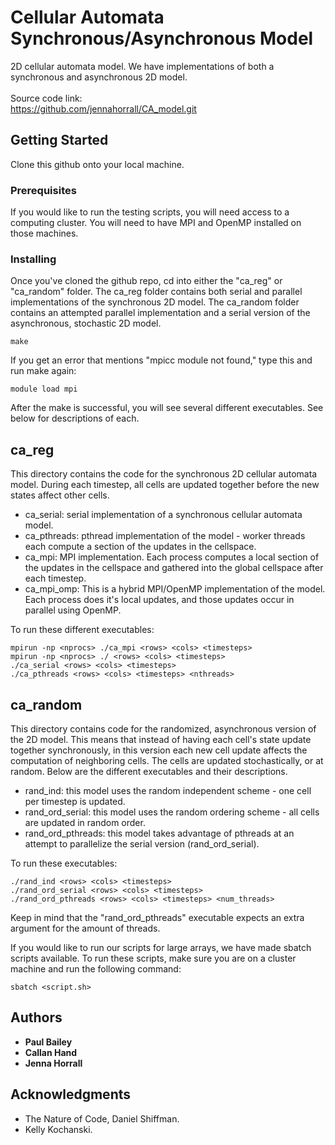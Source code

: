 # Cellular Automata Synchronous/Asynchronous Model

2D cellular automata model. We have implementations of both a synchronous and asynchronous 2D model. 
<br />
<br /> Source code link: 
<br /> https://github.com/jennahorrall/CA_model.git

## Getting Started

Clone this github onto your local machine. 

### Prerequisites

If you would like to run the testing scripts, you will need access to a computing cluster. You will need to have MPI and OpenMP installed on those machines.

### Installing

Once you've cloned the github repo, cd into either the "ca_reg" or "ca_random" folder. The ca_reg folder contains both serial and parallel implementations of the synchronous 2D model. The ca_random folder contains an attempted parallel implementation and a serial version of the asynchronous, stochastic 2D model.

```
make
```

If you get an error that mentions "mpicc module not found," type this and run make again:

```
module load mpi
```


After the make is successful, you will see several different executables. See below for descriptions of each.


## ca_reg
This directory contains the code for the synchronous 2D cellular automata model. During each timestep, all cells are updated together before the new states affect other cells. 


* ca_serial: serial implementation of a synchronous cellular automata model.
* ca_pthreads: pthread implementation of the model - worker threads each compute a section of the updates in the cellspace.
* ca_mpi: MPI implementation. Each process computes a local section of the updates in the cellspace and gathered into the global cellspace after each timestep.
* ca_mpi_omp: This is a hybrid MPI/OpenMP implementation of the model. Each process does it's local updates, and those updates occur in parallel using OpenMP.

To run these different executables:

```
mpirun -np <nprocs> ./ca_mpi <rows> <cols> <timesteps>
mpirun -np <nprocs> ./ <rows> <cols> <timesteps>
./ca_serial <rows> <cols> <timesteps>
./ca_pthreads <rows> <cols> <timesteps> <nthreads>
```

## ca_random
This directory contains code for the randomized, asynchronous version of the 2D model. This means that instead of having each cell's state update together synchronously, in this version each new cell update affects the computation of neighboring cells. The cells are updated stochastically, or at random. Below are the different executables and their descriptions.

* rand_ind: this model uses the random independent scheme - one cell per timestep is updated.
* rand_ord_serial: this model uses the random ordering scheme - all cells are updated in random order.
* rand_ord_pthreads: this model takes advantage of pthreads at an attempt to parallelize the serial version (rand_ord_serial).

To run these executables:

```
./rand_ind <rows> <cols> <timesteps>
./rand_ord_serial <rows> <cols> <timesteps>
./rand_ord_pthreads <rows> <cols> <timesteps> <num_threads>
```

Keep in mind that the "rand_ord_pthreads" executable expects an extra argument for the amount of threads.

If you would like to run our scripts for large arrays, we have made sbatch scripts available. To run these scripts, make sure you are on a cluster machine and run the following command:

```
sbatch <script.sh>
```


## Authors

* **Paul Bailey** 
* **Callan Hand** 
* **Jenna Horrall** 



## Acknowledgments

* The Nature of Code, Daniel Shiffman.
* Kelly Kochanski.

